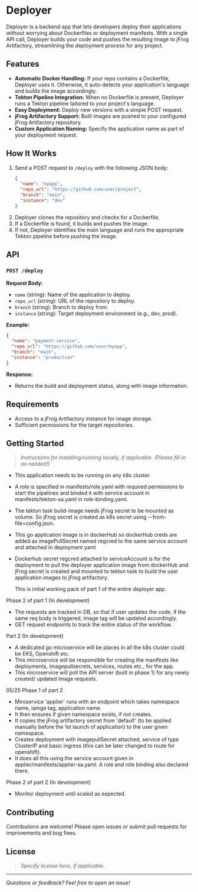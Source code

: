 # Deployer

Deployer is a backend app that lets developers deploy their applications without worrying about Dockerfiles or deployment manifests. With a single API call, Deployer builds your code and pushes the resulting image to jFrog Artifactory, streamlining the deployment process for any project.

## Features

- **Automatic Docker Handling:** If your repo contains a Dockerfile, Deployer uses it. Otherwise, it auto-detects your application's language and builds the image accordingly.
- **Tekton Pipeline Integration:** When no Dockerfile is present, Deployer runs a Tekton pipeline tailored to your project's language.
- **Easy Deployment:** Deploy new versions with a simple POST request.
- **jFrog Artifactory Support:** Built images are pushed to your configured jFrog Artifactory repository.
- **Custom Application Naming:** Specify the application name as part of your deployment request.

## How It Works

1. Send a POST request to `/deploy` with the following JSON body:
   ```json
   {
     "name": "myapp",
     "repo_url": "https://github.com/user/project",
     "branch": "main",
     "instance": "dev"
   }
   ```
2. Deployer clones the repository and checks for a Dockerfile.
3. If a Dockerfile is found, it builds and pushes the image.
4. If not, Deployer identifies the main language and runs the appropriate Tekton pipeline before pushing the image.

## API

### `POST /deploy`

**Request Body:**
- `name` (string): Name of the application to deploy.
- `repo_url` (string): URL of the repository to deploy.
- `branch` (string): Branch to deploy from.
- `instance` (string): Target deployment environment (e.g., dev, prod).

**Example:**
```json
{
  "name": "payment-service",
  "repo_url": "https://github.com/user/myapp",
  "branch": "main",
  "instance": "production"
}
```

**Response:**
- Returns the build and deployment status, along with image information.

## Requirements

- Access to a jFrog Artifactory instance for image storage.
- Sufficient permissions for the target repositories.

## Getting Started

> _Instructions for installing/running locally, if applicable. (Please fill in as needed!)_

- This application needs to be running on any k8s cluster.
- A role is specified in manifests/role.yaml with required permissions to start the pipelines and binded it with service account in manifests/tekton-sa.yaml in role-binding.yaml.
- The tekton task build-image needs jFrog secret to be mounted as volume. So jFrog secret is created as k8s secret using --from-file=config.json.
- This go application image is in dockerHub so dockerHub creds are added as imagePullSecret named regcred to the same service account and attached in deployment.yaml
- Dockerhub secret regcred attached to serviceAccount is for the deployment to pull the deployer application image from dockerHub and jFrog secret is created and mounted to tekton task to build the user 
  application images to jFrog artifactory.

  This is initial working pack of part 1 of the entire deployer app.

Phase 2 of part 1 (In development)
- The requests are tracked in DB, so that if user updates the code, if the same req body is triggered, image tag will be updated accordingly.
- GET request endpoints to track the entire status of the workflow.

Part 2 (In development)

- A dedicated go microservice will be places in all the k8s cluster could be EKS, Openshift etc. 
- This microservice will be responsible for creating the manifests like deployments, imagepullsecrets, services, routes etc., for the app.
- This microservice will poll the API server (built in phase 1) for any newly created/ updated image requests.

05/25 Phase 1 of part 2

- Miroservice 'applier' runs with an endpoint which takes namespace name, iamge tag, application name.
- It then ensures if given namespace exists, if not creates.
- It copies the jFrog artifactory secret from 'default' (to be applied manually before the 1st launch of application) to the user given namespace.
- Creates deployment with imagepullSecret attached, service of type ClusterIP and basic ingress (this can be later changed to route for openshift).
- It does all this using the service account given in applier/manifests/applier-sa.yaml. A role and role binding also declared there. 


Phase 2 of part 2 (In development)
- Monitor deployment until scaled as expected.
<To be added>


## Contributing

Contributions are welcome! Please open issues or submit pull requests for improvements and bug fixes.

## License

> _Specify license here, if applicable._

---

_Questions or feedback? Feel free to open an issue!_
